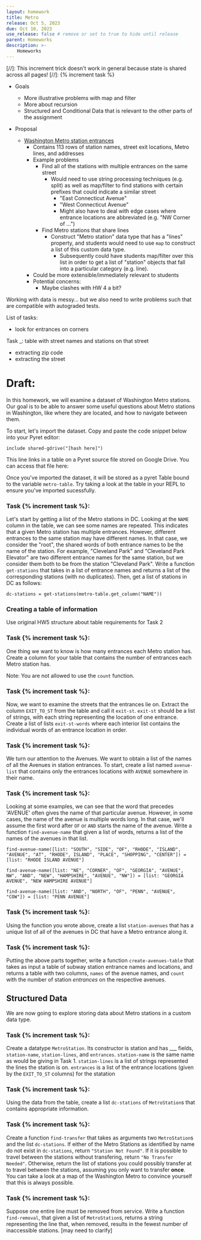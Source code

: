 ```yaml
---
layout: homework
title: Metro
release: Oct 5, 2023
due: Oct 10, 2023
use_release: false # remove or set to true to hide until release
parent: Homeworks
description: >-
    Homeworks
---
```


[//]: This increment trick doesn't work in general because state is shared across all pages!
[//]: {% increment task %}

- Goals
    - More illustrative problems with map and filter
    - More about recursion
    - Structured and Conditional Data that is relevant to the other parts of the assignment

- Proposal
    - [Washington Metro station entrances](https://opendata.dc.gov/datasets/DCGIS::metro-station-entrances/about)
        - Contains 113 rows of station names, street exit locations, Metro lines, and addresses
        - Example problems
            - Find all of the stations with multiple entrances on the same street
                - Would need to use string processing techniques (e.g. split) as well as map/filter to find stations with certain prefixes that could indicate a similar street
                    - "East Connecticut Avenue"
                    - "West Connecticut Avenue"
                    - Might also have to deal with edge cases where entrance locations are abbreviated (e.g. "NW Corner of ...")
            - Find Metro stations that share lines
                - Construct "Metro station" data type that has a "lines" property, and students would need to use `map` to construct a list of this custom data type.
                    - Subsequently could have students map/filter over this list in order to get a list of "station" objects that fall into a particular category (e.g. line).
        - Could be more extensible/immediately relevant to students
        - Potential concerns:
            - Maybe clashes with HW 4 a bit?

Working with data is messy... but we also need to write problems such that are compatible with autograded tests.

List of tasks:
 - look for entrances on corners


Task _: table with street names and stations on that street

- extracting zip code
- extracting the street



# Draft:

In this homework, we will examine a dataset of Washington Metro stations. Our goal is to be able to answer some useful questions about Metro stations in Washington, like where they are located, and how to navigate between them.

To start, let's import the dataset. Copy and paste the code snippet below into your Pyret editor:

```
include shared-gdrive("[hash here]")
```

This line links in a table on a Pyret source file stored on Google Drive. You can access that file here:
&nbsp;

<!-- Can split task 1 up -->

Once you've imported the dataset, it will be stored as a pyret Table bound to the variable ```metro-table```. Try taking a look at the table in your REPL to ensure you've imported sucessfully.

### Task {% increment task %}:

Let's start by getting a list of the Metro stations in DC. Looking at the `NAME` column in the table, we can see some names are repeated. This indicates that a given Metro station has multiple entrances. However, different entrances to the same station may have different names. In that case, we consider the "root", the shared words of both entrance names to be the name of the station. For example,  "Cleveland Park" and "Cleveland Park Elevator" are two different entrance names for the same station, but we consider them both to be from the station "Cleveland Park".
Write a function ```get-stations``` that takes in a list of entrance names and returns a list of the corresponding stations (with no duplicates). Then, get a list of stations in DC as follows:

```dc-stations = get-stations(metro-table.get_column("NAME"))```

### Creating a table of information
<!-- You want to create a table with information about each Metro station. Start by creating a table with a column called  -->
Use original HW5 structure about table requirements for Task 2

### Task {% increment task %}:

One thing we want to know is how many entrances each Metro station has. Create a column for your table that contains the number of entrances each Metro station has.

Note: You are not allowed to use the ```count``` function.

### Task {% increment task %}:

Now, we want to examine the streets that the entrances lie on. Extract the column `EXIT_TO_ST` from the table and call it `exit-st`. `exit-st` should be a list of strings, with each string representing the location of one entrance. Create a list of lists `exit-st-words` where each interior list contains the individual words of an entrance location in order.

<!-- Text in context; don't allow the member function? -->


### Task {% increment task %}:

We turn our attention to the Avenues. We want to obtain a list of the names of all the Avenues in station entrances. To start, create a list named
`avenue-list` that contains only the entrances locations with `AVENUE` somewhere in their name.

### Task {% increment task %}:

Looking at some examples, we can see that the word that precedes 'AVENUE' often gives the name of that particular avenue. However, in some cases, the name of the avenue is multiple words long. In that case, we'll assume the first word after `OF` or `AND` starts the name of the avenue. Write a function `find-avenue-name` that given a list of words, returns a list of the names of the avenues in that list.

```find-avenue-name([list: "SOUTH", "SIDE", "OF", "RHODE", "ISLAND", "AVENUE", "AT", "RHODE", ISLAND", "PLACE", "SHOPPING", "CENTER"]) = [list: "RHODE ISLAND AVENUE"]```

```find-avenue-name([list: "NE", "CORNER", "OF", "GEORGIA", "AVENUE", NW", "AND", "NEW", "HAMPSHIRE", "AVENUE", "NW"]) = [list: "GEORGIA AVENUE", "NEW HAMPSHIRE AVENUE"]```

```find-avenue-name([list: "AND", "NORTH", "OF", "PENN", "AVENUE", "COW"]) = [list: "PENN AVENUE"]```

### Task {% increment task %}:

Using the function you wrote above, create a list `station-avenues` that has a unique list of all of the avenues in DC that have a Metro entrance along it.

### Task {% increment task %}:

Putting the above parts together, write a function `create-avenues-table` that takes as input a table of subway station entrance names and locations, and returns a table with two columns, `names` of the avenue names, and `count` with the number of station *entrances* on the respective avenues.


## Structured Data
We are now going to explore storing data about Metro stations in a custom data type.

### Task {% increment task %}:

Create a datatype `MetroStation`. Its constructor is station and has ___ fields, `station-name`, `station-lines`, and `entrances`. `station-name` is the same name as would be giving in Task 1. `station-lines` is a list of strings represented the lines the station is on. `entrances` is a list of the entrance locations (given by the `EXIT_TO_ST` columns) for the statation

### Task {% increment task %}:

Using the data from the table, create a list `dc-stations` of `MetroStation`s that contains appropriate information.


### Task {% increment task %}:

Create a function `find-transfer` that takes as arguments two `MetroStation`s and the list `dc-stations`. If either of the Metro Stations as identified by name do not exist in `dc-stations`, return `"Station Not Found"`. If it is possible to travel between the stations without transfering, return `"No Transfer Needed"`. Otherwise, return the list of stations you could possibly transfer at to travel between the stations, assuming you only want to transfer **once**. You can take a look at a map of the Washington Metro to convince yourself that this is always possible.


### Task {% increment task %}:

Suppose one entire line must be removed from service. Write a function `find-removal`, that given a list of `MetroStation`s, returns a string representing the line that, when removed, results in the fewest number of inaccessible stations. [may need to clarify]

